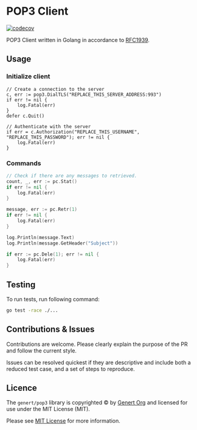 # POP3 Client

[![codecov](https://codecov.io/gh/genert/pop3/branch/master/graph/badge.svg?token=FbkfA6zyZf)](https://codecov.io/gh/genert/pop3)

POP3 Client written in Golang in accordance to [RFC1939](https://www.ietf.org/rfc/rfc1939.txt).

## Usage

### Initialize client

```golang
// Create a connection to the server
c, err := pop3.DialTLS("REPLACE_THIS_SERVER_ADDRESS:993")
if err != nil {
    log.Fatal(err)
}
defer c.Quit()

// Authenticate with the server
if err = c.Authorization("REPLACE_THIS_USERNAME", "REPLACE_THIS_PASSWORD"); err != nil {
    log.Fatal(err)
}
```

### Commands

```go
// Check if there are any messages to retrieved.
count, _, err := pc.Stat()
if err != nil {
    log.Fatal(err)
}

message, err := pc.Retr(1)
if err != nil {
    log.Fatal(err)
}

log.Println(message.Text)
log.Println(message.GetHeader("Subject"))

if err := pc.Dele(1); err != nil {
    log.Fatal(err)
}
```
## Testing

To run tests, run following command:
```bash
go test -race ./...
```

## Contributions & Issues
Contributions are welcome. Please clearly explain the purpose of the PR and follow the current style.

Issues can be resolved quickest if they are descriptive and include both a reduced test case, and a set of steps to reproduce.

## Licence
The `genert/pop3` library is copyrighted © by [Genert Org](http://genert.org) and licensed for use under the MIT License (MIT).

Please see [MIT License](LICENSE) for more information.